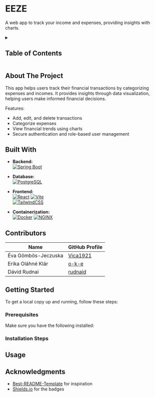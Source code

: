# EEZE

A web app to track your income and expenses, providing insights with charts.


<details>
<summary><h2>Table of Contents</h2></summary>
  
- [About the Project](#about-the-project)
- [Built With](#built-with)
- [Contributors](#contributors)
- [Getting Started](#getting-started)
  - [Prerequisites](#prerequisites)
  - [Installation Steps](#installation-steps)
- [Usage](#usage)
- [Acknowledgments](#acknowledgments)
  
</details>


## About The Project

This app helps users track their financial transactions by categorizing expenses and incomes.
It provides insights through data visualization, helping users make informed financial decisions.

Features:
- Add, edit, and delete transactions
- Categorize expenses
- View financial trends using charts
- Secure authentication and role-based user management
  
  
## Built With

- **Backend:**  
  [![Spring Boot](https://img.shields.io/badge/Backend-Spring_Boot-green?logo=spring)](https://spring.io/projects/spring-boot)

- **Database:**  
  [![PostgreSQL](https://img.shields.io/badge/Database-PostgreSQL-316192?logo=postgresql)](https://www.postgresql.org/)

- **Frontend:**  
  [![React](https://img.shields.io/badge/Frontend-React-black?logo=react)](https://reactjs.org/)
  [![Vite](https://img.shields.io/badge/Vite-646CFF?style=for-the-badge&logo=vite&logoColor=white)](https://vitejs.dev/)  
  [![TailwindCSS](https://img.shields.io/badge/Frontend-TailwindCSS-38bdf8?logo=tailwindcss)](https://tailwindcss.com/)

- **Containerization:**  
  [![Docker](https://img.shields.io/badge/Containerization-Docker-2496ED?logo=docker)](https://www.docker.com/)
  [![NGINX](https://img.shields.io/badge/Containerization-NGINX-009639?logo=nginx)](https://www.nginx.com/)


## Contributors

| Name          | GitHub Profile |
|--------------|---------------|
| Éva Gömbös-Jeczuska  | [Vica1921](https://github.com/Vica1921) |
| Erika Oláhné Klár | [o-k-e](https://github.com/o-k-e) |
| Dávid Rudnai | [rudnaid](https://github.com/rudnaid) |


## Getting Started

To get a local copy up and running, follow these steps:


### Prerequisites
Make sure you have the following installed:


### Installation Steps

## Usage

## Acknowledgments

- [Best-README-Template](https://github.com/othneildrew/Best-README-Template) for inspiration
- [Shields.io](https://shields.io/) for the badges

